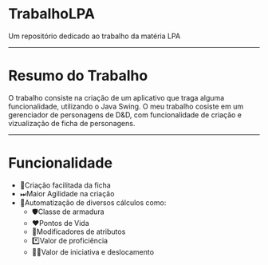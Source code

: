 # TrabalhoLPA
Um repositório dedicado ao trabalho da matéria LPA
<hr>
<h1>Resumo do Trabalho</h1>
O trabalho consiste na criação de um aplicativo que traga alguma funcionalidade, utilizando o Java Swing.
O meu trabalho cosiste em um gerenciador de personagens de D&D, com funcionalidade de criação e vizualização de ficha de personagens.
<hr>
<h1>Funcionalidade</h1>
<ul>
  <li>🎯Criação facilitada da ficha</li>
  <li>⏭Maior Agilidade na criação</li>
  <li>🧮Automatização de diversos cálculos como:
    <ul>
      <li>🛡️Classe de armadura</li>
      <li>❤️Pontos de Vida</li>
      <li>🔢Modificadores de atributos</li>
      <li>*️⃣Valor de proficiência</li>
      <li>🏃‍♂️Valor de iniciativa e deslocamento</li>
    </ul>
  </li>
</ul
